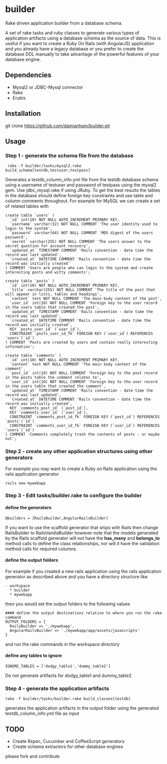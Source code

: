 builder
=======

Rake driven application builder from a database schema. 

A set of rake tasks and ruby classes to generate various types of application artifacts using a database schema as the 
source of data.  This is useful if you want to create a Ruby On Rails (with AngularJS) application and you already have a legacy database or you prefer to create the database DDL manually to take advantage of the powerful features of your database engine.

## Dependencies

- Mysql2 or JDBC-Mysql connector
- Rake
- Erubis

## Installation

git clone https://github.com/damianham/builder.git

## Usage

### Step 1  - generate the schema file from the database
```
 rake -f builder/tasks/mysql2.rake build_schema[testdb,testuser,testpass]    
```

Generates a testdb_column_info.yml file from the testdb database schema using a username of testuser and password of testpass 
using the mysql2 gem.  Use jdbc_mysql.rake if using JRuby.  To get the best results the tables in the database should define foreign key constraints and use table and column comments throughout.  For example for MySQL we can create a set of related tables with

```
create table `users` (
  `id` int(10) NOT NULL AUTO_INCREMENT PRIMARY KEY,
  `username` varchar(32) NOT NULL COMMENT 'The user identity used to login to the system',
  `password` varchar(64) NOT NULL COMMENT 'MD5 digest of the users password',
  `secret` varchar(255) NOT NULL COMMENT 'The users answer to the secret question for account recovery', 
  `updated_at` TIMESTAMP COMMENT 'Rails convention - date time the record was last updated',
  `created_at` DATETIME COMMENT 'Rails convention - date time the record was initially created'
) COMMENT 'Users are people who can login to the system and create interesting posts and witty comments';

create table `posts` (
  `id` int(10) NOT NULL AUTO_INCREMENT PRIMARY KEY,
  `title` varchar(255) NOT NULL COMMENT 'The title of the post that will appear in lists, tables and headings',
  `content` text NOT NULL COMMENT 'The main body content of the post',
  `user_id` int(10) NOT NULL COMMENT 'Foreign key to the user record in the users table that created the post',
  `updated_at` TIMESTAMP COMMENT 'Rails convention - date time the record was last updated',
  `created_at` DATETIME COMMENT 'Rails convention - date time the record was initially created',
  KEY `posts_user_id` (`user_id`),
  CONSTRAINT `posts_user_id_fk` FOREIGN KEY (`user_id`) REFERENCES `users`(`id`)
) COMMENT 'Posts are created by users and contain really interesting information';

create table `comments` ( 
  `id` int(10) NOT NULL AUTO_INCREMENT PRIMARY KEY,
  `content` text NOT NULL COMMENT 'The main body content of the comment',
  `post_id` int(10) NOT NULL COMMENT 'Foreign key to the post record in the posts table the comment relates to',
  `user_id` int(10) NOT NULL COMMENT 'Foreign key to the user record in the users table that created the comment',
  `updated_at` TIMESTAMP COMMENT 'Rails convention - date time the record was last updated',
  `created_at` DATETIME COMMENT 'Rails convention - date time the record was initially created',
  KEY `comments_post_id` (`post_id`),
  KEY `comments_user_id` (`user_id`),
  CONSTRAINT `comments_post_id_fk` FOREIGN KEY (`post_id`) REFERENCES `posts`(`id`)
  CONSTRAINT `comments_user_id_fk` FOREIGN KEY (`user_id`) REFERENCES `users`(`id`)
) COMMENT 'Comments completely trash the contents of posts - or maybe not';

```

### Step 2 - create any other application structures using other generators

For example you may want to create a Ruby on Rails application using the rails application generator

```
rails new mywebapp
```

### Step 3 - Edit tasks/builder.rake to configure the builder

#### define the generators
```
@builders = [RailsBuilder,AngularRailsBuilder]
```

If you want to use the scaffold generator that ships with Rails then change RailsBuilder to RailsVanillaBuilder however note that the models generated by the Rails scaffold generator will not have the **has_many** and **belongs_to** method calls to define the class relationships, nor will it have the validation method calls for required columns.

#### define the output folders
For example if you created a new rails application using the rails application generator as described above and you have 
a directory structure like
```
- workspace
  * builder
  * mywebapp
```

then you would set the output folders to the following values

```
#### define the output destinations relative to where you run the rake command
OUTPUT_FOLDERS = {
  RailsBuilder => './mywebapp',
  AngularRailsBuilder => './mywebapp/app/assets/javascripts'
}

```

and run the rake commands in the workspace directory

#### define any tables to ignore
```
IGNORE_TABLES = ['dodgy_table1','dummy_table2']
```

Do not generate artifacts for dodgy_table1 and dummy_table2

### Step 4  - generate the application artifacts

```
rake -f builder/tasks/builder.rake build_classes[testdb]
```

generates the application artifacts in the output folder using the generated testdb_column_info.yml file as input

##  TODO

- Create Rspec, Cucumber and CoffeeScript generators
- Create schema extractors for other database engines

please fork and contribute

